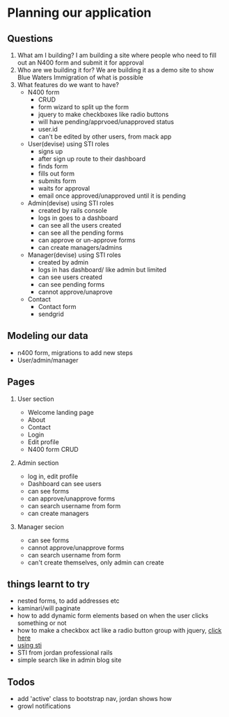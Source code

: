 # Planning our application

## Questions
1. What am I building? I am building a site where people who need to fill out an N400 form and submit it for approval
2. Who are we building it for? We are building it as a demo site to show Blue Waters Immigration of what is possible
3. What features do we want to have?
	-	N400 form
		- CRUD
		- form wizard to split up the form
		- jquery to make checkboxes like radio buttons
		- will have pending/apprvoed/unapproved status
		- user.id
		- can't be edited by other users, from mack app
	- User(devise) using STI roles
		- signs up
		- after sign up route to their dashboard
		- finds form
		- fills out form
		- submits form
		- waits for approval
		- email once approved/unapproved until it is pending
	- Admin(devise) using STI roles
		- created by rails console
		- logs in goes to a dashboard
		- can see all the users created
		- can see all the pending forms
		- can approve or un-approve forms
		- can create managers/admins		
	- Manager(devise) using STI roles
		- created by admin
		- logs in has dashboard/ like admin but limited		
		- can see users created
		- can see pending forms
		- cannot approve/unaprove
	- Contact 
		- Contact form
		- sendgrid

## Modeling our data

- n400 form, migrations to add new steps
- User/admin/manager

## Pages

1. User section
	- Welcome landing page
	- About
	- Contact
	- Login
	- Edit profile
	- N400 form CRUD

2. Admin section
	- log in, edit profile
	- Dashboard can see users
	- can see forms
	- can approve/unapprove forms
	- can search username from form
	- can create managers

3. Manager secion
	- can see forms
	- cannot approve/unapprove forms
	- can search username from form
	- can't create themselves, only admin can create	

## things learnt to try

- nested forms, to add addresses etc
- kaminari/will paginate
- how to add dynamic form elements based on when the user clicks something or not
- how to make a checkbox act like a radio button group with jquery, [click here](https://www.codexworld.com/how-to/allow-only-one-checkbox-to-be-checked-jquery/)
- [using sti](https://vsmedia.co.uk/single-table-inheritance-sti-devise/)
- STI from jordan professional rails
- simple search like in admin blog site

## Todos

- add 'active' class to bootstrap nav, jordan shows how
- growl notifications
